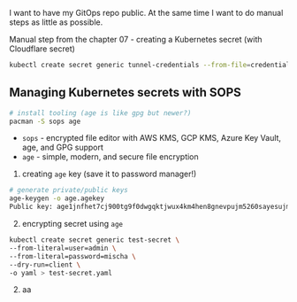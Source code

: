 I want to have my GitOps repo public. At the same time I want to do manual steps as little as possible.

Manual step from the chapter 07 - creating a Kubernetes secret (with Cloudflare secret)

```bash
kubectl create secret generic tunnel-credentials --from-file=credentials.json=.cloudflared/cf838265-1863-4c1b-a710-f8bb9fbf038b.json
```


## Managing Kubernetes secrets with SOPS

```bash
# install tooling (age is like gpg but newer?)
pacman -S sops age
```
- `sops` - encrypted file editor with AWS KMS, GCP KMS, Azure Key Vault, age, and GPG support
- `age` - simple, modern, and secure file encryption

1. creating `age` key (save it to password manager!)
   
```bash
# generate private/public keys
age-keygen -o age.agekey
Public key: age1jnfhet7cj900tg9f0dwgqktjwux4km4hen8gnevpujm5260sayesujm92y
```
   
2. encrypting secret using `age`
```bash
kubectl create secret generic test-secret \
--from-literal=user=admin \
--from-literal=password=mischa \
--dry-run=client \
-o yaml > test-secret.yaml

```
2. aa